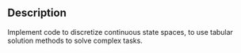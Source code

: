 ## Description 
Implement code to discretize continuous state spaces, to use tabular solution methods to solve complex tasks. 
